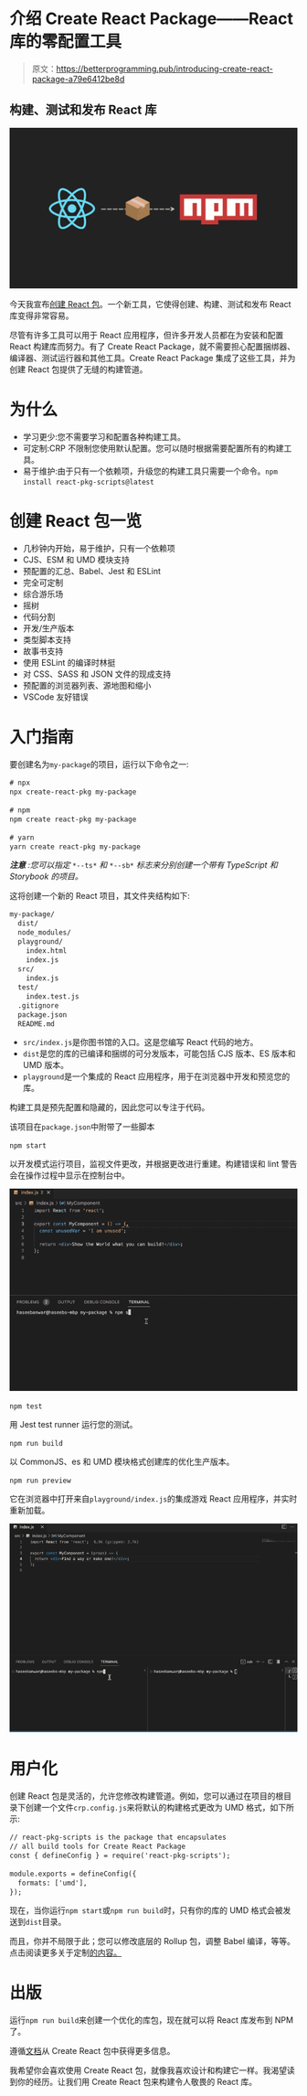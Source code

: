 # 介绍 Create React Package——React 库的零配置工具

> 原文：<https://betterprogramming.pub/introducing-create-react-package-a79e6412be8d>

## 构建、测试和发布 React 库

![](img/06a18b3bddd1e64d991d92a7be040d4c.png)

今天我宣布[创建 React 包](https://github.com/haseebanwar/create-react-pkg)。一个新工具，它使得创建、构建、测试和发布 React 库变得非常容易。

尽管有许多工具可以用于 React 应用程序，但许多开发人员都在为安装和配置 React 构建库而努力。有了 Create React Package，就不需要担心配置捆绑器、编译器、测试运行器和其他工具。Create React Package 集成了这些工具，并为创建 React 包提供了无缝的构建管道。

# 为什么

*   学习更少:您不需要学习和配置各种构建工具。
*   可定制:CRP 不限制您使用默认配置。您可以随时根据需要配置所有的构建工具。
*   易于维护:由于只有一个依赖项，升级您的构建工具只需要一个命令。`npm install react-pkg-scripts@latest`

# 创建 React 包一览

*   几秒钟内开始，易于维护，只有一个依赖项
*   CJS、ESM 和 UMD 模块支持
*   预配置的汇总、Babel、Jest 和 ESLint
*   完全可定制
*   综合游乐场
*   摇树
*   代码分割
*   开发/生产版本
*   类型脚本支持
*   故事书支持
*   使用 ESLint 的编译时林挺
*   对 CSS、SASS 和 JSON 文件的现成支持
*   预配置的浏览器列表、源地图和缩小
*   VSCode 友好错误

# 入门指南

要创建名为`my-package`的项目，运行以下命令之一:

```
# npx
npx create-react-pkg my-package

# npm
npm create react-pkg my-package

# yarn
yarn create react-pkg my-package
```

***注意*** *:您可以指定* `*--ts*` *和* `*--sb*` *标志来分别创建一个带有 TypeScript 和 Storybook 的项目。*

这将创建一个新的 React 项目，其文件夹结构如下:

```
my-package/
  dist/
  node_modules/
  playground/
    index.html
    index.js
  src/
    index.js
  test/
    index.test.js
  .gitignore
  package.json
  README.md
```

*   `src/index.js`是你图书馆的入口。这是您编写 React 代码的地方。
*   `dist`是您的库的已编译和捆绑的可分发版本，可能包括 CJS 版本、ES 版本和 UMD 版本。
*   `playground`是一个集成的 React 应用程序，用于在浏览器中开发和预览您的库。

构建工具是预先配置和隐藏的，因此您可以专注于代码。

该项目在`package.json`中附带了一些脚本

`npm start`

以开发模式运行项目，监视文件更改，并根据更改进行重建。构建错误和 lint 警告会在操作过程中显示在控制台中。

![](img/afd2a78b0f89fa0d8aaad2a61d763c96.png)

`npm test`

用 Jest test runner 运行您的测试。

`npm run build`

以 CommonJS、es 和 UMD 模块格式创建库的优化生产版本。

`npm run preview`

它在浏览器中打开来自`playground/index.js`的集成游戏 React 应用程序，并实时重新加载。

![](img/af4ec92867da30d38a10909d30679a37.png)

# 用户化

创建 React 包是灵活的，允许您修改构建管道。例如，您可以通过在项目的根目录下创建一个文件`crp.config.js`来将默认的构建格式更改为 UMD 格式，如下所示:

```
// react-pkg-scripts is the package that encapsulates
// all build tools for Create React Package
const { defineConfig } = require('react-pkg-scripts');

module.exports = defineConfig({
  formats: ['umd'],
});
```

现在，当你运行`npm start`或`npm run build`时，只有你的库的 UMD 格式会被发送到`dist`目录。

而且，你并不局限于此；您可以修改底层的 Rollup 包，调整 Babel 编译，等等。点击阅读更多关于定制[的内容。](https://github.com/haseebanwar/create-react-pkg#customization)

# 出版

运行`npm run build`来创建一个优化的库包，现在就可以将 React 库发布到 NPM 了。

遵循[文档](https://github.com/haseebanwar/create-react-pkg#readme)从 Create React 包中获得更多信息。

我希望你会喜欢使用 Create React 包，就像我喜欢设计和构建它一样。我渴望读到你的经历。让我们用 Create React 包来构建令人敬畏的 React 库。